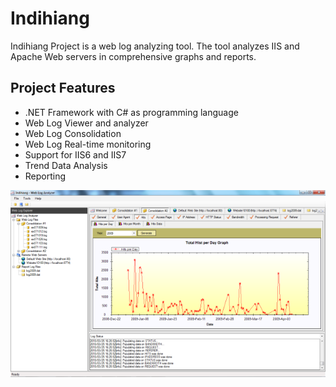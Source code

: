 Indihiang
=========

Indihiang Project is a web log analyzing tool. The tool analyzes IIS and Apache
Web servers in comprehensive graphs and reports.

Project Features
----------------

- .NET Framework with C# as programming language
- Web Log Viewer and analyzer
- Web Log Consolidation
- Web Log Real-time monitoring
- Support for IIS6 and IIS7
- Trend Data Analysis
- Reporting

![Indihiang 1.0 Application][screenshot]

[screenshot]: docs/back.png
